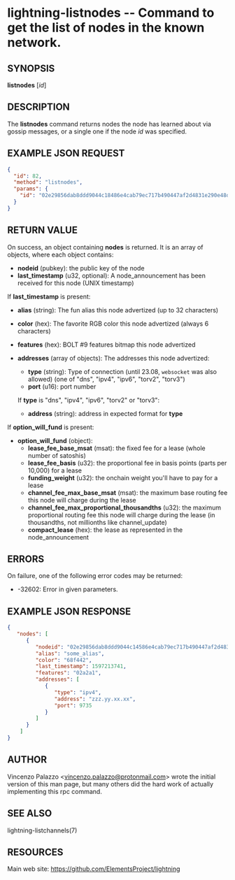 lightning-listnodes -- Command to get the list of nodes in the known network.
============================================================

SYNOPSIS
--------

**listnodes** [*id*]

DESCRIPTION
-----------

The **listnodes** command returns nodes the node has learned about via gossip messages, or a single one if the node *id* was specified.

EXAMPLE JSON REQUEST
------------

```json
{
  "id": 82,
  "method": "listnodes",
  "params": {
    "id": "02e29856dab8ddd9044c18486e4cab79ec717b490447af2d4831e290e48d57638a"
  }
}
```

RETURN VALUE
------------

[comment]: # (GENERATE-FROM-SCHEMA-START)
On success, an object containing **nodes** is returned.  It is an array of objects, where each object contains:

- **nodeid** (pubkey): the public key of the node
- **last\_timestamp** (u32, optional): A node\_announcement has been received for this node (UNIX timestamp)

If **last\_timestamp** is present:

  - **alias** (string): The fun alias this node advertized (up to 32 characters)
  - **color** (hex): The favorite RGB color this node advertized (always 6 characters)
  - **features** (hex): BOLT #9 features bitmap this node advertized
  - **addresses** (array of objects): The addresses this node advertized:
    - **type** (string): Type of connection (until 23.08, `websocket` was also allowed) (one of "dns", "ipv4", "ipv6", "torv2", "torv3")
    - **port** (u16): port number

    If **type** is "dns", "ipv4", "ipv6", "torv2" or "torv3":

      - **address** (string): address in expected format for **type**

If **option\_will\_fund** is present:

  - **option\_will\_fund** (object):
    - **lease\_fee\_base\_msat** (msat): the fixed fee for a lease (whole number of satoshis)
    - **lease\_fee\_basis** (u32): the proportional fee in basis points (parts per 10,000) for a lease
    - **funding\_weight** (u32): the onchain weight you'll have to pay for a lease
    - **channel\_fee\_max\_base\_msat** (msat): the maximum base routing fee this node will charge during the lease
    - **channel\_fee\_max\_proportional\_thousandths** (u32): the maximum proportional routing fee this node will charge during the lease (in thousandths, not millionths like channel\_update)
    - **compact\_lease** (hex): the lease as represented in the node\_announcement

[comment]: # (GENERATE-FROM-SCHEMA-END)

ERRORS
------

On failure, one of the following error codes may be returned:

- -32602: Error in given parameters.

EXAMPLE JSON RESPONSE
-----

```json
{
   "nodes": [
      {
         "nodeid": "02e29856dab8ddd9044c14586e4cab79ec717b490447af2d4831e290e48d58638a",
         "alias": "some_alias",
         "color": "68f442",
         "last_timestamp": 1597213741,
         "features": "02a2a1",
         "addresses": [
            {
               "type": "ipv4",
               "address": "zzz.yy.xx.xx",
               "port": 9735
            }
         ]
      }
    ]
}
```

AUTHOR
------

Vincenzo Palazzo <<vincenzo.palazzo@protonmail.com>> wrote the initial version of this man page, but many others did the hard work of actually implementing this rpc command.

SEE ALSO
--------

lightning-listchannels(7)

RESOURCES
---------

Main web site: <https://github.com/ElementsProject/lightning>

[comment]: # ( SHA256STAMP:d74d92ee8839258837055e65823f74cae9775cf1c111565366c034c62e1c3021)
